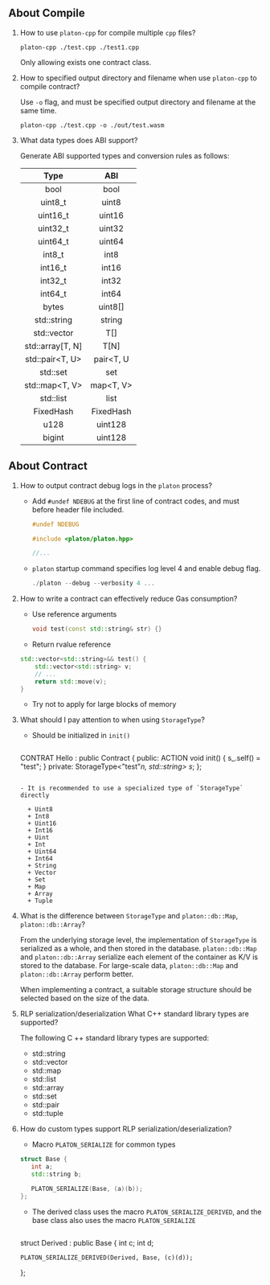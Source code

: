 ## About Compile

1. How to use `platon-cpp` for compile multiple `cpp` files?

    ```shell
    platon-cpp ./test.cpp ./test1.cpp
    ```

    Only allowing exists one contract class.

2. How to specified output directory and filename when use `platon-cpp`
   to compile contract?

   Use `-o` flag, and must be specified output directory and filename at the
   same time.

   ```shell
   platon-cpp ./test.cpp -o ./out/test.wasm
   ```

3. What data types does ABI support?

    Generate ABI supported types and conversion rules as follows:

    | Type             | ABI          |
    |:----------------:|:------------:|
    | bool             | bool         |
    | uint8_t          | uint8        |
    | uint16_t         | uint16       |
    | uint32_t         | uint32       |
    | uint64_t         | uint64       |
    | int8_t           | int8         |
    | int16_t          | int16        |
    | int32_t          | int32        |
    | int64_t          | int64        |
    | bytes            | uint8[]      |
    | std::string      | string       |
    | std::vector<T>   | T[]          |
    | std::array[T, N] | T[N]         |
    | std::pair<T, U>  | pair<T, U    |
    | std::set<T>      | set<T>       |
    | std::map<T, V>   | map<T, V>    |
    | std::list<T>     | list<T>      |
    | FixedHash<N>     | FixedHash<N> |
    | u128             | uint128      |
    | bigint           | uint128      |

## About Contract

1. How to output contract debug logs in the `platon` process?

    - Add `#undef NDEBUG` at the first line of contract codes, and must before
      header file included.

      ```cpp
      #undef NDEBUG

      #include <platon/platon.hpp>

      //...
      ```

    - `platon` startup command specifies log level 4 and enable debug flag.

        ```cpp
        ./platon --debug --verbosity 4 ...
        ```

2. How to write a contract can effectively reduce Gas consumption?

    - Use reference arguments
      ```cpp
      void test(const std::string& str) {}
      ```

    - Return rvalue reference

    ```cpp
    std::vector<std::string>&& test() {
        std::vector<std::string> v;
        // ...
        return std::move(v);
    }
    ```

    - Try not to apply for large blocks of memory

3. What should I pay attention to when using `StorageType`?

   - Should be initialized in `init()`
     ```cpp
    CONTRAT Hello : public Contract {
    public:
        ACTION void init() {
            s_.self() = "test";
        }
    private:
        StorageType<"test"_n, std::string> s_;
    };
    ```

    - It is recommended to use a specialized type of `StorageType` directly

      + Uint8
      + Int8
      + Uint16
      + Int16
      + Uint
      + Int
      + Uint64
      + Int64
      + String
      + Vector
      + Set
      + Map
      + Array
      + Tuple

4. What is the difference between `StorageType` and `platon::db::Map`,
   `platon::db::Array`?

   From the underlying storage level, the implementation of `StorageType` is
   serialized as a whole, and then stored in the database. `platon::db::Map`
   and `platon::db::Array` serialize each element of the container as K/V is
   stored to the database. For large-scale data, `platon::db::Map` and
   `platon::db::Array` perform better.

    When implementing a contract, a suitable storage structure should be
    selected based on the size of the data.

5. RLP serialization/deserialization What C++ standard library types are
   supported?

   The following C ++ standard library types are supported:

   - std::string
   - std::vector
   - std::map
   - std::list
   - std::array
   - std::set
   - std::pair
   - std::tuple

6. How do custom types support RLP serialization/deserialization?

    - Macro `PLATON_SERIALIZE` for common types
    ```cpp
   struct Base {
       int a;
       std::string b;

       PLATON_SERIALIZE(Base, (a)(b));
   };
   ```

   - The derived class uses the macro `PLATON_SERIALIZE_DERIVED`, and the base
     class also uses the macro `PLATON_SERIALIZE`
     ```cpp
   struct Derived : public Base {
       int c;
       int d;

       PLATON_SERIALIZE_DERIVED(Derived, Base, (c)(d));
   };
   ```
